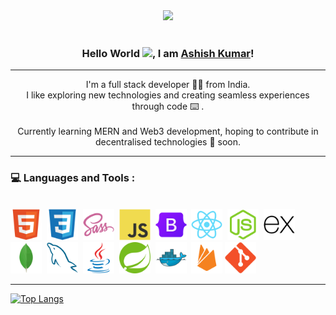 <div id="header" align="center">
  <img src="https://media.giphy.com/media/QssGEmpkyEOhBCb7e1/giphy.gif" width="100"/>
</div><br/>

<div align="center">
  
### Hello World <img src="https://raw.githubusercontent.com/MartinHeinz/MartinHeinz/master/wave.gif" width="30px">, I am  <a href="https://www.linkedin.com/in/ashish-kumar-a86172158/">Ashish Kumar</a>!

</div>
<!---
ashishatwork/ashishatwork is a ✨ special ✨ repository because its `README.md` (this file) appears on your GitHub profile.
You can click the Preview link to take a look at your changes.
--->

---

<div align="center">

I'm a full stack developer :technologist: from India. <br>I like exploring new technologies and creating seamless experiences through code :keyboard: . <br><br> Currently learning MERN and Web3 development, hoping to contribute in decentralised technologies :abacus: soon.

</div>

---

### :computer: Languages and Tools :
<br/>

<div>
  <img src="https://raw.githubusercontent.com/devicons/devicon/master/icons/html5/html5-original.svg" title="HTML5" alt="HTML" width="50" height="50"/>&nbsp;
  <img src="https://raw.githubusercontent.com/devicons/devicon/master/icons/css3/css3-original.svg"  title="CSS3" alt="CSS" width="50" height="50"/>&nbsp;
  <img src="https://raw.githubusercontent.com/devicons/devicon/master/icons/sass/sass-original.svg"  title="SASS" alt="SASS" width="50" height="50"/>&nbsp;
  <img src="https://raw.githubusercontent.com/devicons/devicon/master/icons/javascript/javascript-original.svg" title="JavaScript" alt="JavaScript" width="50" height="50"/>&nbsp;
  <img src="https://raw.githubusercontent.com/devicons/devicon/master/icons/bootstrap/bootstrap-original.svg" title="Bootstrap" alt="Bootstrap" width="50" height="50"/>&nbsp;
  <img src="https://raw.githubusercontent.com/devicons/devicon/master/icons/react/react-original.svg" title="React" alt="React" width="50" height="50"/>&nbsp;
  <img src="https://raw.githubusercontent.com/devicons/devicon/master/icons/nodejs/nodejs-original.svg" title="NodeJs" alt="NodeJs" width="50" height="50"/>&nbsp;
  <img src="https://raw.githubusercontent.com/devicons/devicon/master/icons/express/express-original.svg" title="ExpressJs" alt="ExpressJs" width="50" height="50"/>&nbsp;
  <img src="https://raw.githubusercontent.com/devicons/devicon/master/icons/mongodb/mongodb-original.svg" title="MongoDB" alt="MongoDB" width="50" height="50"/>&nbsp;
  <img src="https://raw.githubusercontent.com/devicons/devicon/master/icons/mysql/mysql-original.svg" title="MySQL"  alt="MySQL" width="50" height="50"/>&nbsp;
  <img src="https://raw.githubusercontent.com/devicons/devicon/master/icons/java/java-original.svg" title="Java" alt="Java" width="50" height="50"/>&nbsp;
  <img src="https://raw.githubusercontent.com/devicons/devicon/master/icons/spring/spring-original.svg" title="Spring" alt="Spring" width="50" height="50"/>&nbsp;
  <img src="https://raw.githubusercontent.com/devicons/devicon/master/icons/docker/docker-original.svg" title="Docker" alt="Docker" width="50" height="50"/>&nbsp;
  <img src="https://raw.githubusercontent.com/devicons/devicon/master/icons/firebase/firebase-plain.svg" title="Firebase" alt="Firebase" width="50" height="50"/>
  <img src="https://raw.githubusercontent.com/devicons/devicon/master/icons/git/git-original.svg" title="Git" alt="Git" width="50" height="50"/>
</div>

---

[![Top Langs](https://github-readme-stats.vercel.app/api/top-langs/?username=ashishatwork&layout=compact&theme=vision-friendly-dark)](https://github.com/anuraghazra/github-readme-stats)

